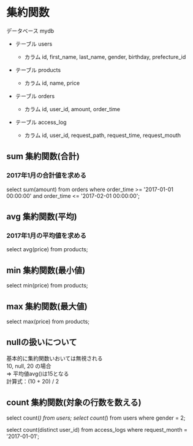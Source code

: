 # 集約関数
データベース mydb<br>
- テーブル users
  - カラム id, first_name, last_name, gender, birthday, prefecture_id

- テーブル products
  - カラム id, name, price

- テーブル orders
  - カラム id, user_id, amount, order_time

- テーブル access_log
  - カラム id, user_id, request_path, request_time, request_mouth
## sum 集約関数(合計)
### 2017年1月の合計値を求める
select sum(amount) from orders where order_time >= '2017-01-01 00:00:00' and order_time <= '2017-02-01 00:00:00';

## avg 集約関数(平均)
### 2017年1月の平均値を求める
select avg(price) from products;

## min 集約関数(最小値)
select min(price) from products;

## max 集約関数(最大値)
select max(price) from products;

## nullの扱いについて
  基本的に集約関数いおいては無視される<br>
  10, null, 20 の場合<br>
  => 平均値avg()は15となる<br>
  計算式：(10 + 20) / 2

## count 集約関数(対象の行数を数える)
select count(*) from users;
select count(*) from users where gender = 2;


select 
	count(distinct user_id) 
from 
	access_logs 
where 
	request_month = '2017-01-01';